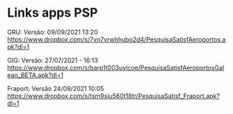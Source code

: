 # Links apps PSP

GRU: Versão: 09/09/2021 13:20
https://www.dropbox.com/s/7vn7vrwhhubo2d4/PesquisaSatisfAeroportos.apk?dl=1
 
GIG: Versão: 27/07/2021 - 16:13
https://www.dropbox.com/s/barp1t003uvlcoe/PesquisaSatisfAeroportosGaleao_BETA.apk?dl=1
 
Fraport: Versão 24/08/2021 10:05
https://www.dropbox.com/s/tsm9siu560t18tr/PesquisaSatisf_Fraport.apk?dl=1








